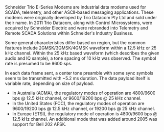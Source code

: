 Schneider Trio E-Series Modems are industrial data modems used for SCADA, telemetry, and other ASCII-based messaging applications. These modems were originally developed by Trio Datacom Pty Ltd and sold under their name. In 2011 Trio Datacom, along with Control Microsystems, were acquired by Schneider Electric and were rebranded into Telemetry and Remote SCADA Solutions within Schneider's Industry Business.

Some general characteristics differ based on region, but the common features include 2GMSK/3GMSK/4GMSK waveform within a 12.5 kHz or 25 kHz channel. Within the 25 kHz based waveform (which describes the given audio and IQ sample), a tone spacing of 10 kHz was observed. The symbol rate is presumed to be 9600 sps.

In each data frame sent, a center tone preamble with some sync symbols seem to be transmitted with ~5.2 ms duration. The data payload itself is variable rate, depending on size of payload.

- In Australia (ACMA), the regulatory modes of operation are 4800/9600 bps @ 12.5 kHz channel, or 9600/19200 bps @ 25 kHz channel.
- In the United States (FCC), the regulatory modes of operation are 9600/19200 bps @ 12.5 kHz channel, or 19200 bps @ 25 kHz channel.
- In Europe (ETSI), the regulatory mode of operation is 4800/9600 bps @ 12.5 kHz channel.
An additional mode that was added around 2005 was support for Bell 202 AFSK.